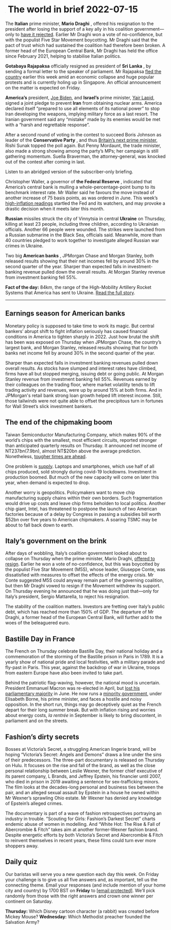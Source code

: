 # <img src="https://www.economist.com/engassets/ico/favicon.f1ea908894.ico" style="zoom:8%" /> The world in brief 2022-07-15

The **Italian** prime minister, **Mario Draghi** , offered his resignation to the president after losing the support of a key ally in his coalition government—only to [have it rejected](https://www.economist.com/europe/2022/07/14/mario-draghi-italys-prime-minister-tries-and-fails-to-resign). Earlier Mr Draghi won a vote of no-confidence, but with the populist Five Star Movement boycotting. Mr Draghi said that the pact of trust which had sustained the coalition had therefore been broken. A former head of the European Central Bank, Mr Draghi has held the office since February 2021, helping to stabilise Italian politics.

 **Gotabaya Rajapaksa** officially resigned as president of **Sri Lanka** , by sending a formal letter to the speaker of parliament. Mr Rajapaksa [fled the country](https://www.economist.com/asia/2022/07/13/sri-lankas-president-flees-leaving-the-country-in-chaos) earlier this week amid an economic collapse and huge popular protests and is currently holing up in Singapore. An official announcement on the matter is expected on Friday.

 **America’s** president, [Joe Biden](https://www.economist.com/middle-east-and-africa/2022/07/12/what-does-the-middle-east-offer-america), and **Israel’s** prime minister, [Yair Lapid](https://www.economist.com/middle-east-and-africa/2022/07/07/israels-new-leader-yair-lapid-has-four-months-to-prove-himself), signed a joint pledge to prevent **Iran** from obtaining nuclear arms. America declared itself “prepared to use all elements of its national power” to stop Iran developing the weapons, implying military force as a last resort. The Iranian government said any “mistake” made by its enemies would be met with a “harsh and regrettable response”.

After a second round of voting in the contest to succeed Boris Johnson as leader of the **Conservative Party** , and thus [Britain’s next prime minister](https://www.economist.com/interactive/2022/07/12/the-race-to-become-britains-next-pm), Rishi Sunak topped the poll again. But Penny Mordaunt, the trade minister, also made a strong showing among the party’s MPs; her campaign is still gathering momentum. Suella Braverman, the attorney-general, was knocked out of the contest after coming in last.

Listen to an abridged version of the subscriber-only briefing.

Christopher Waller, a governor of **the Federal Reserve** , indicated that America’s central bank is mulling a whole-percentage-point bump to its benchmark interest rate. Mr Waller said he favours the move instead of another increase of 75 basis points, as was ordered in June. This week’s [high-inflation readings](https://www.economist.com/finance-and-economics/2022/07/13/american-inflation-tops-forecasts-yet-again-adding-to-recession-risks) startled the Fed and its watchers, and may provoke a drastic decision when it meets later this month.

 **Russian** missiles struck the city of Vinnytsia in central **Ukraine** on Thursday, killing at least 23 people, including three children, according to Ukrainian officials. Another 66 people were wounded. The strikes were launched from a Russian submarine in the Black Sea, officials said. Meanwhile, more than 40 countries pledged to work together to investigate alleged Russian war crimes in Ukraine.

Two big **American banks** , JPMorgan Chase and Morgan Stanley, both released results showing that their net incomes fell by around 30% in the second quarter of the year. Sharper than expected falls in investment-banking revenue pulled down the overall results. At Morgan Stanley revenue from investment banking fell 55%.

 **Fact of the day:** 84km, the range of the High-Mobility Artillery Rocket Systems that America has sent to Ukraine. [Read the full story](https://www.economist.com/europe/2022/07/13/ukraines-new-rockets-are-wreaking-havoc-on-russias-army).

----------

## Earnings season for American banks

Monetary policy is supposed to take time to work its magic. But central bankers’ abrupt shift to fight inflation seriously has caused financial conditions in America to tighten sharply in 2022. Just how brutal the shift has been was exposed on Thursday when JPMorgan Chase, the country’s largest bank, and Morgan Stanley, released results showing that for both banks net income fell by around 30% in the second quarter of the year.

Sharper than expected falls in investment banking revenues pulled down overall results. As stocks have slumped and interest rates have climbed, firms have all but stopped merging, issuing debt or going public. At Morgan Stanley revenue from investment banking fell 55%. Revenues earned by their colleagues on the trading floor, where market volatility tends to lift trading activity and revenues, were up by around 15% at both firms. And in JPMorgan&#x27;s retail bank strong loan growth helped lift interest income. Still, those tailwinds were not quite able to offset the precipitous turn in fortunes for Wall Street’s slick investment bankers.

## The end of the chipmaking boom

Taiwan Semiconductor Manufacturing Company, which makes 90% of the world’s chips with the smallest, most efficient circuits, reported stronger than anticipated quarterly results on Thursday. It announced net income of NT$237bn ($7.9bn), almost NT$20bn above the average prediction. Nonetheless, [tougher times are ahead](https://www.economist.com/business/2022/07/10/after-a-turbocharged-boom-are-chipmakers-in-for-a-supersized-bust).

One problem is [supply](https://www.economist.com/business/2022/01/29/when-will-the-semiconductor-cycle-peak). Laptops and smartphones, which use half of all chips produced, sold strongly during covid-19 lockdowns. Investment in production boomed. But much of the new capacity will come on later this year, when demand is expected to drop.

Another worry is geopolitics. Policymakers want to move chip manufacturing supply chains within their own borders. Such fragmentation would drive up costs and leave chip firms beholden to local politics. Another chip giant, Intel, has threatened to postpone the launch of two American factories because of a delay by Congress in passing a subsidies bill worth $52bn over five years to American chipmakers. A soaring TSMC may be about to fall back down to earth.

## Italy’s government on the brink

After days of wobbling, Italy’s coalition government looked about to collapse on Thursday when the prime minister, Mario Draghi, [offered to resign](https://www.economist.com/europe/2022/07/14/mario-draghi-italys-prime-minister-tries-and-fails-to-resign). Earlier he won a vote of no-confidence, but this was boycotted by the populist Five Star Movement (M5S), whose leader, Giuseppe Conte, was dissatisfied with measures to offset the effects of the energy crisis. Mr Conte suggested M5S could anyway remain part of the governing coalition, but then Mr Draghi vowed to resign if the Movement withdrew its support. On Thursday evening he announced that he was doing just that—only for Italy’s president, Sergio Mattarella, to reject his resignation.

The stability of the coalition matters. Investors are fretting over Italy’s public debt, which has reached more than 150% of GDP. The departure of Mr Draghi, a former head of the European Central Bank, will further add to the woes of the beleaguered euro.

## Bastille Day in France

The French on Thursday celebrate Bastille Day, their national holiday and a commemoration of the storming of the Bastille prison in Paris in 1789. It is a yearly show of national pride and local festivities, with a military parade and fly-past in Paris. This year, against the backdrop of war in Ukraine, troops from eastern Europe have also been invited to take part.

Behind the patriotic flag-waving, however, the national mood is uncertain. President Emmanuel Macron was re-elected in April, but [lost his parliamentary majority](https://www.economist.com/europe/2022/06/12/frances-legislative-election-puts-emmanuel-macrons-majority-in-doubt) in June. He now runs a [minority government](https://www.economist.com/europe/2022/07/07/frances-president-emmanuel-macron-decides-to-go-it-alone), under Elisabeth Borne, his prime minister, and faces a hostile and noisy opposition. In the short run, things may go deceptively quiet as the French depart for their long summer break. But with inflation rising and worries about energy costs, <em>la rentrée</em> in September is likely to bring discontent, in parliament and on the streets.

## Fashion’s dirty secrets

Bosses at Victoria’s Secret, a struggling American lingerie brand, will be hoping “Victoria’s Secret: Angels and Demons” draws a line under the sins of their predecessors. The three-part documentary is released on Thursday on Hulu. It focuses on the rise and fall of the brand, as well as the close personal relationship between Leslie Wexner, the former chief executive of its parent company, L Brands, and Jeffrey Epstein, his financier until 2007, who died in prison in 2019 awaiting a sentence for sex-trafficking minors. The film looks at the decades-long personal and business ties between the pair, and an alleged sexual assault by Epstein in a house he owned within Mr Wexner’s sprawling Ohio estate. Mr Wexner has denied any knowledge of Epstein’s alleged crimes. 

The documentary is part of a wave of fashion retrospectives portraying an industry in trouble. “Scouting for Girls: Fashion’s Darkest Secret” charts endemic abuse of women in modelling. And “White Hot: The Rise &amp; Fall of Abercrombie &amp; Fitch” takes aim at another former-Wexner fashion brand. Despite energetic efforts by both Victoria’s Secret and Abercrombie &amp; Fitch to reinvent themselves in recent years, these films could turn ever more shoppers away.

## Daily quiz

Our baristas will serve you a new question each day this week. On Friday your challenge is to give us all five answers and, as important, tell us the connecting theme. Email your responses (and include mention of your home city and country) by 1700 BST on **Friday** to [<span class="__cf_email__" data-cfemail="2e7f5b47546b5d5e5c4b5d5d416e4b4d41404143475d5a004d4143">[email&#160;protected]</span>](https://mail.google.com/mail/?view=cm&amp;fs=1&amp;tf=1&amp;to=QuizEspresso@economist.com). We’ll pick randomly from those with the right answers and crown one winner per continent on Saturday.

 **Thursday:** Which Disney cartoon character (a rabbit) was created before Mickey Mouse? **Wednesday:** Which Methodist preacher founded the Salvation Army?
